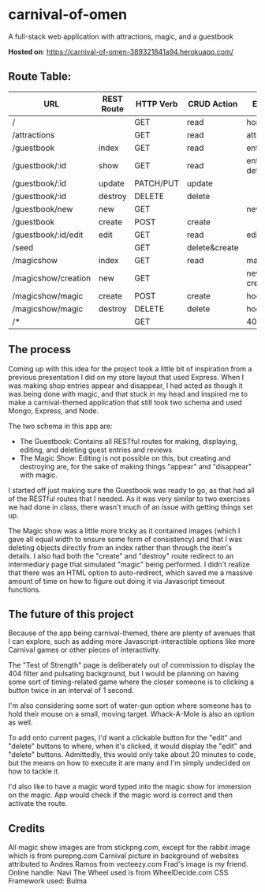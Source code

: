 # carnival-of-omen
A full-stack web application with attractions, magic, and a guestbook

**Hosted on**: https://carnival-of-omen-389321841a94.herokuapp.com/

## Route Table:
| URL                 | REST Route | HTTP Verb | CRUD Action  | EJS View(s)       | View Created?| Route tested?|
|---------------------|------------|-----------|--------------|-------------------|--------------|--------------|
| /                   |            | GET       | read         | home.ejs          | **Yes**      |**Yes**       |
| /attractions        |            | GET       | read         | attractions.ejs   | **Yes**      |**Yes**       |
| /guestbook          | index      | GET       | read         | entry-index.ejs   | **Yes**      |**Yes**       |
| /guestbook/:id      | show       | GET       | read         | entry-details.ejs | **Yes**      |**Yes**       |
| /guestbook/:id      | update     | PATCH/PUT | update       |                   | *N/A*        |**Yes**       |
| /guestbook/:id      | destroy    | DELETE    | delete       |                   | *N/A*        |**Yes**       |
| /guestbook/new      | new        | GET       |              | new-entry.ejs     | **Yes**      |**Yes**       |
| /guestbook          | create     | POST      | create       |                   | *N/A*        |**Yes**       |
| /guestbook/:id/edit | edit       | GET       | read         | edit-entry.ejs    | **Yes**      |**Yes**       |
| /seed               |            | GET       | delete&create|                   | *N/A*        |**Yes**       |
| /magicshow          | index      | GET       | read         | magicshow.ejs     | **Yes**      |**Yes**       |
| /magicshow/creation | new        | GET       |              | new-creation.ejs  | **Yes**      |**Yes**       |
| /magicshow/magic    | create     | POST      | create       | hocuspocus.ejs    | **Yes**      |**Yes**       |
| /magicshow/magic    | destroy    | DELETE    | delete       | hocuspocus.ejs    | **Yes**      |**Yes**       |
| /*                  |            | GET       |              | 404.ejs           | **Yes**      |**Yes**       |

## The process
Coming up with this idea for the project took a little bit of inspiration from a previous presentation I did on my store layout that used Express. When I was making shop entries appear and disappear, I had acted as though it was being done with magic, and that stuck in my head and inspired me to make a carnival-themed application that still took two schema and used Mongo, Express, and Node.

The two schema in this app are:
- The Guestbook: Contains all RESTful routes for making, displaying, editing, and deleting guest entries and reviews
- The Magic Show: Editing is not possible on this, but creating and destroying are, for the sake of making things "appear" and "disappear" with magic.

I started off just making sure the Guestbook was ready to go, as that had all of the RESTful routes that I needed. As it was very similar to two exercises we had done in class, there wasn't much of an issue with getting things set up.

The Magic show was a little more tricky as it contained images (which I gave all equal width to ensure some form of consistency) and that I was deleting objects directly from an index rather than through the item's details. I also had both the "create" and "destroy" route redirect to an intermediary page that simulated "magic" being performed. I didn't realize that there was an HTML option to auto-redirect, which saved me a massive amount of time on how to figure out doing it via Javascript timeout functions.

## The future of this project

Because of the app being carnival-themed, there are plenty of avenues that I can explore, such as adding more Javascript-interactible options like more Carnival games or other pieces of interactivity. 

The "Test of Strength" page is deliberately out of commission to display the 404 filter and pulsating background, but I would be planning on having some sort of timing-related game where the closer someone is to clicking a button twice in an interval of 1 second.

I'm also considering some sort of water-gun option where someone has to hold their mouse on a small, moving target. Whack-A-Mole is also an option as well.

To add onto current pages, I'd want a clickable button for the "edit" and "delete" buttons to where, when it's clicked, it would display the "edit" and "delete" buttons. Admittedly, this would only take about 20 minutes to code, but the means on how to execute it are many and I'm simply undecided on how to tackle it.

I'd also like to have a magic word typed into the magic show for immersion on the magic. App would check if the magic word is correct and then activate the route.

## Credits
All magic show images are from stickpng.com, except for the rabbit image which is from purepng.com
Carnival picture in background of websites attributed to Andres Ramos from vecteezy.com
Frad's image is my friend. Online handle: Navi
The Wheel used is from WheelDecide.com
CSS Framework used: Bulma
